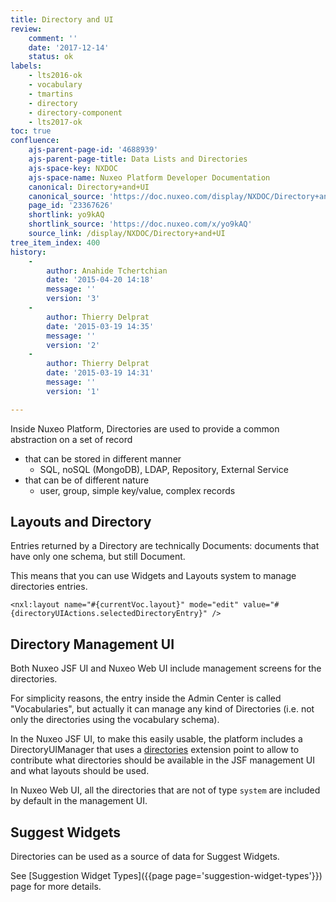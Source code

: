 ```yaml
---
title: Directory and UI
review:
    comment: ''
    date: '2017-12-14'
    status: ok
labels:
    - lts2016-ok
    - vocabulary
    - tmartins
    - directory
    - directory-component
    - lts2017-ok
toc: true
confluence:
    ajs-parent-page-id: '4688939'
    ajs-parent-page-title: Data Lists and Directories
    ajs-space-key: NXDOC
    ajs-space-name: Nuxeo Platform Developer Documentation
    canonical: Directory+and+UI
    canonical_source: 'https://doc.nuxeo.com/display/NXDOC/Directory+and+UI'
    page_id: '23367626'
    shortlink: yo9kAQ
    shortlink_source: 'https://doc.nuxeo.com/x/yo9kAQ'
    source_link: /display/NXDOC/Directory+and+UI
tree_item_index: 400
history:
    -
        author: Anahide Tchertchian
        date: '2015-04-20 14:18'
        message: ''
        version: '3'
    -
        author: Thierry Delprat
        date: '2015-03-19 14:35'
        message: ''
        version: '2'
    -
        author: Thierry Delprat
        date: '2015-03-19 14:31'
        message: ''
        version: '1'

---
```

Inside Nuxeo Platform, Directories are used to provide a common abstraction on a set of record

*   that can be stored in different manner
    *   SQL, noSQL (MongoDB), LDAP, Repository, External Service
*   that can be of different nature
    *   user, group, simple key/value, complex records

## Layouts and Directory

Entries returned by a Directory are technically Documents: documents that have only one schema, but still Document.

This means that you can use Widgets and Layouts system to manage directories entries.

```
<nxl:layout name="#{currentVoc.layout}" mode="edit" value="#{directoryUIActions.selectedDirectoryEntry}" />
```

## Directory Management UI

Both Nuxeo JSF UI and Nuxeo Web UI include management screens for the directories.

For simplicity reasons, the entry inside the Admin Center is called "Vocabularies", but actually it can manage any kind of Directories (i.e. not only the directories using the vocabulary schema).

In the Nuxeo JSF UI, to make this easily usable, the platform includes a DirectoryUIManager that uses a [directories](http://explorer.nuxeo.com/nuxeo/site/distribution/10.10/viewExtensionPoint/org.nuxeo.ecm.directory.ui.DirectoryUIManager--directories) extension point to allow to contribute what directories should be available in the JSF management UI and what layouts should be used.

In Nuxeo Web UI, all the directories that are not of type `system` are included by default in the management UI.

## Suggest Widgets

Directories can be used as a source of data for Suggest Widgets.

See [Suggestion Widget Types]({{page page='suggestion-widget-types'}}) page for more details.

